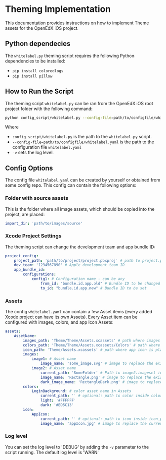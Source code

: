 # Theming Implementation
This documentation provides instructions on how to implement Theme assets for the OpenEdX iOS project.

## Python dependecies 
The `whitelabel.py` theming script requires the following Python dependencies to be installed:
- `pip install coloredlogs`
- `pip install pillow`

## How to Run the Script
The theming script `whitelabel.py` can be ran from the OpenEdX iOS root project folder with the following command:
```bash
python config_script/whitelabel.py --config-file=path/to/configfile/whitelabel.yaml -v
```
Where 
- `config_script/whitelabel.py` is the path to the `whitelabel.py` script.
- `--config-file=path/to/configfile/whitelabel.yaml`  is the path to the configuration file `whitelabel.yaml`
- `-v` sets the log level.

## Config Options
The config file `whitelabel.yaml` can be created by yourself or obtained from some config repo.
This config can contain the following options:
### Folder with source assets
This is the folder where all image assets, which should be copied into the project, are placed:
```yaml
import_dir: 'path/to/images/source'
```
### Xcode Project Settings
The theming script can change the development team and app bundle ID:
```yaml
project_config:
    project_path: 'path/to/project/project.pbxproj' # path to project.pbxproj file
    dev_team: '1234567890' # Apple development team ID
    app_bundle_id:
        configurations:
            config1: # Configuration name - can be any
                from_id: "bundle.id.app.old" # Bundle ID to be changed
                to_id: "bundle.id.app.new" # Bundle ID to be set
```
### Assets
The config `whitelabel.yaml` can contain a few Asset items (every added Xcode project can have its own Assets). 
Every Asset item can be configured with images, colors, and app Icon Assets:
```yaml
assets:
    AssetName:
        images_path: 'Theme/Theme/Assets.xcassets' # path where images are placed in this Asset
        colors_path: 'Theme/Theme/Assets.xcassets/Colors' # path where colors are placed in this Asset
        icon_path: 'Theme/Assets.xcassets' # path where app icon is placed in this Asset 
        images:
            image1: # Asset name
                image_name: 'some_image.svg' # image to replace the existing one for image1 Asset (light/universal)
            image2: # Asset name
                current_path: 'SomeFolder' # Path to image2.imageset inside Assets.xcassets
                image_name: 'Rectangle.png' # image to replace the existing one for image2 Asset (light/universal)
                dark_image_name: 'RectangleDark.png' # image to replace the existing dark appearance for image2 Asset (dark)
        colors:
            LoginBackground: # color asset name in Assets
                current_path: '' # optional: path to color inside colors_path
                light: '#FFFFFF'
                dark: '#ED5C13'
        icon:
            AppIcon:
                current_path: '' # optional: path to icon inside icon_path
                image_name: 'appIcon.jpg' # image to replace the current AppIcon - png or jpg are supported
```
### Log level
You can set the log level to 'DEBUG' by adding the `-v` parameter to the script running.
The default log level is 'WARN'
## 